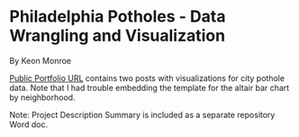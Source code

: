 # Philadelphia Potholes - Data Wrangling and Visualization 

By Keon Monroe


[Public Portfolio URL](https://kdmonroe.github.io/Portfolio/) contains two posts with visualizations for city pothole data. Note that I had trouble embedding the template for the altair bar chart by neighborhood. 

Note: Project Description Summary is included as a separate repository Word doc. 
